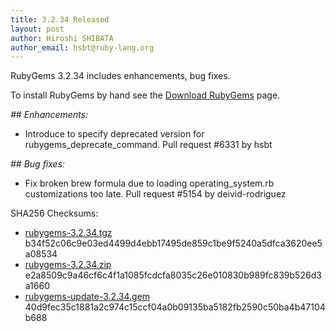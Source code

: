 ```yaml
---
title: 3.2.34 Released
layout: post
author: Hiroshi SHIBATA
author_email: hsbt@ruby-lang.org
---
```


RubyGems 3.2.34 includes enhancements, bug fixes.

To install RubyGems by hand see the [Download RubyGems][download] page.

_## Enhancements:_

* Introduce to specify deprecated version for rubygems_deprecate_command.
  Pull request #6331 by hsbt

_## Bug fixes:_

* Fix broken brew formula due to loading operating_system.rb customizations
  too late. Pull request #5154 by deivid-rodriguez

SHA256 Checksums:

* [rubygems-3.2.34.tgz](https://rubygems.org/gems/rubygems-3.2.34.tgz)
  b34f52c06c9e03ed4499d4ebb17495de859c1be9f5240a5dfca3620ee5a08534
* [rubygems-3.2.34.zip](https://rubygems.org/gems/rubygems-3.2.34.zip)
  e2a8509c9a46cf6c4f1a1085fcdcfa8035c26e010830b989fc839b526d3a1660
* [rubygems-update-3.2.34.gem](https://rubygems.org/gems/rubygems-update-3.2.34.gem)
  40d9fec35c1881a2c974c15ccf04a0b09135ba5182fb2590c50ba4b47104b688

[download]: https://rubygems.org/pages/download
